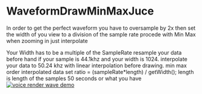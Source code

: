 # WaveformDrawMinMaxJuce
In order to get the perfect waveform you have to oversample by 2x then set the width of you view to a division of the sample rate procede with Min Max when zooming in just interpolate 



Your Width has to be a multiple of the SampleRate
resample your data before hand if your sample is 44.1khz and your width is 1024.
interpolate your data to 50.24 khz with linear interpolation before drawing.
min max order interpolated data 
set ratio = (sampleRate*length) / getWidth();
length is length of the samples 50 seconds or what you have
[![voice render wave demo](https://youtu.be/fmK6tGakLWA/0.jpg)](https://youtu.be/fmK6tGakLWA)
